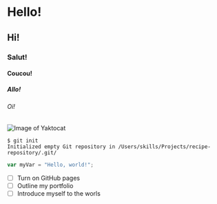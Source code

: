 # Hello!
## Hi!
### Salut!
#### Coucou!
##### Allo!
###### Oi!

![Image of Yaktocat](https://octodex.github.com/images/yaktocat.png)

```
$ git init
Initialized empty Git repository in /Users/skills/Projects/recipe-repository/.git/
```

``` javascript
var myVar = "Hello, world!";
```

- [ ] Turn on GitHub pages
- [ ] Outline my portfolio
- [ ] Introduce myself to the worls
